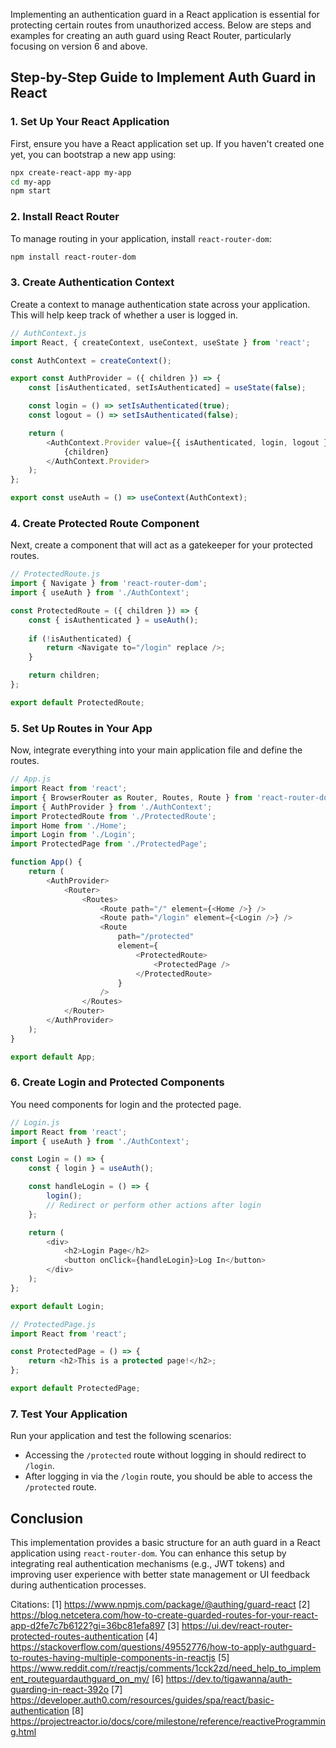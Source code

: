 Implementing an authentication guard in a React application is essential for protecting certain routes from unauthorized access. Below are steps and examples for creating an auth guard using React Router, particularly focusing on version 6 and above.

## Step-by-Step Guide to Implement Auth Guard in React

### 1. Set Up Your React Application

First, ensure you have a React application set up. If you haven't created one yet, you can bootstrap a new app using:

```bash
npx create-react-app my-app
cd my-app
npm start
```

### 2. Install React Router

To manage routing in your application, install `react-router-dom`:

```bash
npm install react-router-dom
```

### 3. Create Authentication Context

Create a context to manage authentication state across your application. This will help keep track of whether a user is logged in.

```javascript
// AuthContext.js
import React, { createContext, useContext, useState } from 'react';

const AuthContext = createContext();

export const AuthProvider = ({ children }) => {
    const [isAuthenticated, setIsAuthenticated] = useState(false);

    const login = () => setIsAuthenticated(true);
    const logout = () => setIsAuthenticated(false);

    return (
        <AuthContext.Provider value={{ isAuthenticated, login, logout }}>
            {children}
        </AuthContext.Provider>
    );
};

export const useAuth = () => useContext(AuthContext);
```

### 4. Create Protected Route Component

Next, create a component that will act as a gatekeeper for your protected routes.

```javascript
// ProtectedRoute.js
import { Navigate } from 'react-router-dom';
import { useAuth } from './AuthContext';

const ProtectedRoute = ({ children }) => {
    const { isAuthenticated } = useAuth();
    
    if (!isAuthenticated) {
        return <Navigate to="/login" replace />;
    }

    return children;
};

export default ProtectedRoute;
```

### 5. Set Up Routes in Your App

Now, integrate everything into your main application file and define the routes.

```javascript
// App.js
import React from 'react';
import { BrowserRouter as Router, Routes, Route } from 'react-router-dom';
import { AuthProvider } from './AuthContext';
import ProtectedRoute from './ProtectedRoute';
import Home from './Home';
import Login from './Login';
import ProtectedPage from './ProtectedPage';

function App() {
    return (
        <AuthProvider>
            <Router>
                <Routes>
                    <Route path="/" element={<Home />} />
                    <Route path="/login" element={<Login />} />
                    <Route 
                        path="/protected" 
                        element={
                            <ProtectedRoute>
                                <ProtectedPage />
                            </ProtectedRoute>
                        } 
                    />
                </Routes>
            </Router>
        </AuthProvider>
    );
}

export default App;
```

### 6. Create Login and Protected Components

You need components for login and the protected page.

```javascript
// Login.js
import React from 'react';
import { useAuth } from './AuthContext';

const Login = () => {
    const { login } = useAuth();

    const handleLogin = () => {
        login();
        // Redirect or perform other actions after login
    };

    return (
        <div>
            <h2>Login Page</h2>
            <button onClick={handleLogin}>Log In</button>
        </div>
    );
};

export default Login;

// ProtectedPage.js
import React from 'react';

const ProtectedPage = () => {
    return <h2>This is a protected page!</h2>;
};

export default ProtectedPage;
```

### 7. Test Your Application

Run your application and test the following scenarios:
- Accessing the `/protected` route without logging in should redirect to `/login`.
- After logging in via the `/login` route, you should be able to access the `/protected` route.

## Conclusion

This implementation provides a basic structure for an auth guard in a React application using `react-router-dom`. You can enhance this setup by integrating real authentication mechanisms (e.g., JWT tokens) and improving user experience with better state management or UI feedback during authentication processes.

Citations:
[1] https://www.npmjs.com/package/@authing/guard-react
[2] https://blog.netcetera.com/how-to-create-guarded-routes-for-your-react-app-d2fe7c7b6122?gi=36bc81efa897
[3] https://ui.dev/react-router-protected-routes-authentication
[4] https://stackoverflow.com/questions/49552776/how-to-apply-authguard-to-routes-having-multiple-components-in-reactjs
[5] https://www.reddit.com/r/reactjs/comments/1cck2zd/need_help_to_implement_routeguardauthguard_on_my/
[6] https://dev.to/tigawanna/auth-guarding-in-react-392o
[7] https://developer.auth0.com/resources/guides/spa/react/basic-authentication
[8] https://projectreactor.io/docs/core/milestone/reference/reactiveProgramming.html